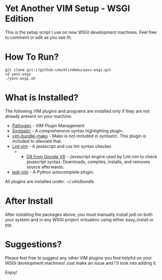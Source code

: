 # Yet Another VIM Setup - WSGI Edition
This is the setup script I use on new WSGI development machines.  Feel free to comment or edit as you see fit.

# How To Run?
    git clone git://github.com/mlindemu/yavs-wsgi.git
    cd yavs-wsgi
    ./yavs-wsgi.sh

# What is Installed?
The following VIM plugins and programs are installed only if they are not already present on your machine:

* [Pathogen](https://github.com/tpope/vim-pathogen) - VIM Plugin Management
* [Syntastic](https://github.com/scrooloose/syntastic) - A comprehensive syntax highlighting plugin.
* [vim-bundle-mako](https://github.com/sophacles/vim-bundle-mako) - Mako is not included in syntastic.  This plugin is included to alleviate that.
* [Lint.vim](https://github.com/joestelmach/lint.vim) - A javascript and css lint syntax checker.
    * * [D8 from Google V8](https://code.google.com/p/v8/) - Javascript engine used by Lint.vim to check javascript syntax.  Downloads, compiles, installs, and removes source afterwards.
* [jedi-vim](https://github.com/davidhalter/jedi-vim) - A Python autocomplete plugin.

All plugins are installed under: *~/.vim/bundle*

# After Install
After installing the packages above, you must manually install jedi on both your system and in any WSGI project virtualenv using either easy_install or pip.

# Suggestions?
Please feel free to suggest any other VIM plugins you find helpful on your WSGI development machines!  Just make an issue and I'll look into adding it.

Enjoy!
